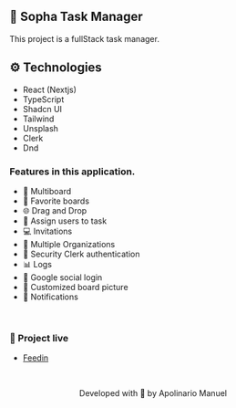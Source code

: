 ## 💚 Sopha Task Manager

This project is a fullStack task manager.

## ⚙️ Technologies

- React (Nextjs)
- TypeScript
- Shadcn UI
- Tailwind
- Unsplash
- Clerk
- Dnd

### Features in this application.

- 🤯 Multiboard
- 🏢 Favorite boards
- 🌐 Drag and Drop
- 🚀 Assign users to task
- 💻 Invitations
- 🔄 Multiple Organizations
- 🔐 Security Clerk authentication
- 📊 Logs
- 📌 Google social login
- 🎨 Customized board picture
- 🔗 Notifications

&nbsp;

### 🔗 Project live

- [Feedin](https://feedin.vercel.app/)

&nbsp;

<p align="center">Developed with 💙 by Apolinario Manuel</p>
